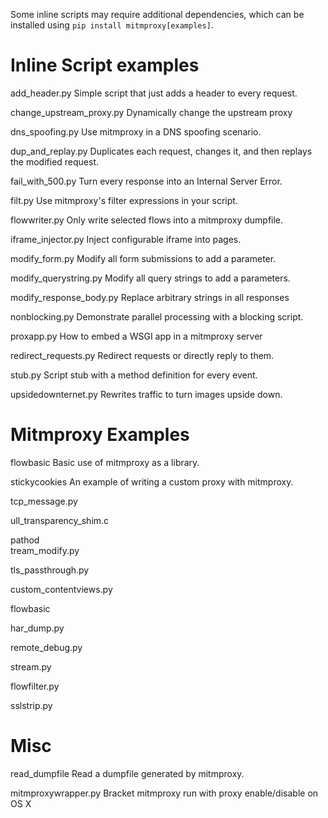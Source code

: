 Some inline scripts may require additional dependencies, which can be installed using
`pip install mitmproxy[examples]`.


# Inline Script examples
add_header.py             Simple script that just adds a header to every request.

change_upstream_proxy.py  Dynamically change the upstream proxy

dns_spoofing.py           Use mitmproxy in a DNS spoofing scenario.

dup_and_replay.py         Duplicates each request, changes it, and then replays the modified request.

fail_with_500.py          Turn every response into an Internal Server Error.

filt.py                   Use mitmproxy's filter expressions in your script.

flowwriter.py             Only write selected flows into a mitmproxy dumpfile.

iframe_injector.py        Inject configurable iframe into pages.

modify_form.py            Modify all form submissions to add a parameter.

modify_querystring.py     Modify all query strings to add a parameters.

modify_response_body.py   Replace arbitrary strings in all responses

nonblocking.py            Demonstrate parallel processing with a blocking script.

proxapp.py                How to embed a WSGI app in a mitmproxy server

redirect_requests.py      Redirect requests or directly reply to them.

stub.py                   Script stub with a method definition for every event.

upsidedownternet.py       Rewrites traffic to turn images upside down.


# Mitmproxy Examples
flowbasic                 Basic use of mitmproxy as a library.

stickycookies             An example of writing a custom proxy with mitmproxy.

tcp_message.py

ull_transparency_shim.c

pathod          
tream_modify.py  

tls_passthrough.py

custom_contentviews.py    

flowbasic          

har_dump.py                 

remote_debug.py       

stream.py                    

flowfilter.py      

sslstrip.py 

# Misc
read_dumpfile             Read a dumpfile generated by mitmproxy.

mitmproxywrapper.py       Bracket mitmproxy run with proxy enable/disable on OS X
